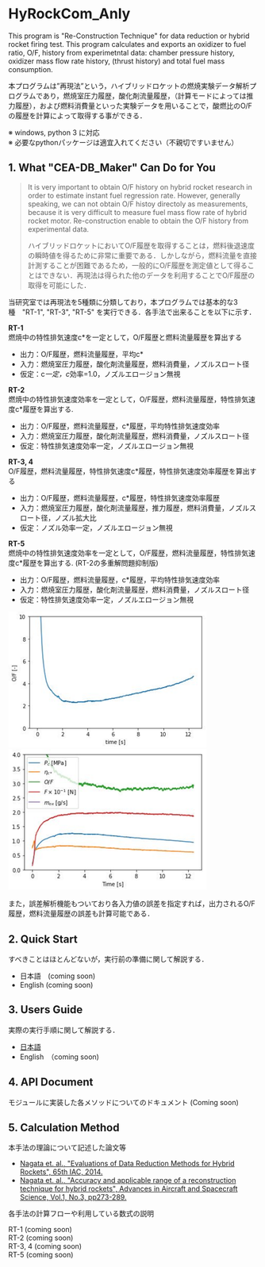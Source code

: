 
# HyRockCom_Anly

This program is "Re-Construction Technique" for data reduction or hybrid rocket firing test. This program calculates and exports an oxidizer to fuel ratio, O/F, history from experimetntal data: chamber pressure history, oxidizer mass flow rate history, (thrust history) and total fuel mass consumption.  

本プログラムは”再現法”という，ハイブリッドロケットの燃焼実験データ解析プログラムであり，燃焼室圧力履歴，酸化剤流量履歴，（計算モードによっては推力履歴），および燃料消費量といった実験データを用いることで，酸燃比のO/Fの履歴を計算によって取得する事ができる．

※ windows, python 3 に対応  
※ 必要なpythonパッケージは適宜入れてください（不親切ですいません）

## 1. What "CEA-DB_Maker" Can Do for You

>It is very important to obtain O/F history on hybrid rocket research in order to estimate instant fuel regression rate. However, generally speaking, we can not obtain O/F histoy directoly as measurements, because it is very difficult to measure fuel mass flow rate of hybrid rocket motor. Re-construction enable to obtain the O/F history from experimental data.  
>
>ハイブリッドロケットにおいてO/F履歴を取得することは，燃料後退速度の瞬時値を得るために非常に重要である．しかしながら，燃料流量を直接計測することが困難であるため，一般的にO/F履歴を測定値として得ることはできない．再現法は得られた他のデータを利用することでO/F履歴の取得を可能にした．  

当研究室では再現法を5種類に分類しており，本プログラムでは基本的な3種　"RT-1", "RT-3", "RT-5" を実行できる．各手法で出来ることを以下に示す．  

**RT-1**  
燃焼中の特性排気速度c*を一定として，O/F履歴と燃料流量履歴を算出する  

* 出力：O/F履歴，燃料流量履歴，平均c*
* 入力：燃焼室圧力履歴，酸化剤流量履歴，燃料消費量，ノズルスロート径
* 仮定：c*一定，c*効率=1.0，ノズルエロージョン無視

**RT-2**  
燃焼中の特性排気速度効率を一定として，O/F履歴，燃料流量履歴，特性排気速度c*履歴を算出する.   

* 出力：O/F履歴，燃料流量履歴，c*履歴，平均特性排気速度効率
* 入力：燃焼室圧力履歴，酸化剤流量履歴，燃料消費量，ノズルスロート径
* 仮定：特性排気速度効率一定，ノズルエロージョン無視 

**RT-3, 4**  
O/F履歴，燃料流量履歴，特性排気速度c*履歴，特性排気速度効率履歴を算出する  

* 出力：O/F履歴，燃料流量履歴，c*履歴，特性排気速度効率履歴
* 入力：燃焼室圧力履歴，酸化剤流量履歴，推力履歴，燃料消費量，ノズルスロート径，ノズル拡大比
* 仮定：ノズル効率一定，ノズルエロージョン無視

**RT-5**  
燃焼中の特性排気速度効率を一定として，O/F履歴，燃料流量履歴，特性排気速度c*履歴を算出する. (RT-2の多重解問題抑制版)  

* 出力：O/F履歴，燃料流量履歴，c*履歴，平均特性排気速度効率
* 入力：燃焼室圧力履歴，酸化剤流量履歴，燃料消費量，ノズルスロート径
* 仮定：特性排気速度効率一定，ノズルエロージョン無視

<img src="docs/img/example_of.jpg" width=400>  

<img src="docs/img/example_out.jpg" width=400>  

また，誤差解析機能もついており各入力値の誤差を指定すれば，出力されるO/F履歴，燃料流量履歴の誤差も計算可能である．


## 2. Quick Start

すべきことはほとんどないが，実行前の準備に関して解説する．

* 日本語　(coming soon)
* English (coming soon)

## 3. Users Guide

実際の実行手順に関して解説する．

* [日本語](docs/users_guide_jp.md)
* English　（coming soon)

## 4. API Document

モジュールに実装した各メソッドについてのドキュメント (Coming soon)

## 5. Calculation Method  

本手法の理論について記述した論文等

* [Nagata et. al., "Evaluations of Data Reduction Methods for Hybrid Rockets", 65th IAC, 2014.](docs/reference/ref1.pdf)
* [Nagata et. al., "Accuracy and applicable range of a reconstruction technique for hybrid rockets", Advances in Aircraft and Spacecraft Science, Vol.1, No.3, pp273-289.](http://www.techno-press.org/content/?page=article&journal=aas&volume=1&num=3&ordernum=2)

各手法の計算フローや利用している数式の説明

RT-1 (coming soon)  
RT-2 (coming soon)  
RT-3, 4 (coming soon)  
RT-5 (coming soon)  
